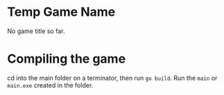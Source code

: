 # Temp Game Name
No game title so far.

# Compiling the game
cd into the main folder on a terminator, then run `go build`.  Run the `main` or `main.exe` created in the folder.
